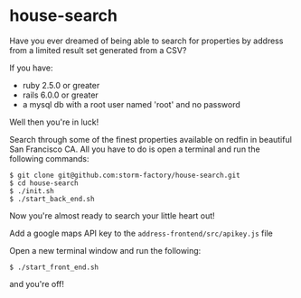 # house-search

Have you ever dreamed of being able to search for properties by address from a limited result set generated from a CSV?

If you have:

* ruby 2.5.0 or greater
* rails 6.0.0 or greater
* a mysql db with a root user named 'root' and no password

Well then you're in luck!

Search through some of the finest properties available on redfin in beautiful San Francisco CA.
All you have to do is open a terminal and run the following commands:

```
$ git clone git@github.com:storm-factory/house-search.git
$ cd house-search
$ ./init.sh
$ ./start_back_end.sh
```

Now you're almost ready to search your little heart out!

Add a google maps API key to the `address-frontend/src/apikey.js` file

Open a new terminal window and run the following:
```
$ ./start_front_end.sh
```

and you're off!
